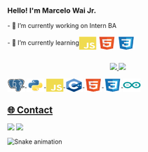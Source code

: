### Hello! I'm Marcelo Wai Jr.

<div>- 🔭 I’m currently working on Intern BA</div>
<br>
<div>- 🌱 I’m currently learning<img align="center" alt="Wai-Js" height="30" width="40" src="https://raw.githubusercontent.com/devicons/devicon/master/icons/javascript/javascript-plain.svg">
<img align="center" alt="Wai-HTML" height="30" width="40" src="https://raw.githubusercontent.com/devicons/devicon/master/icons/html5/html5-original.svg">
<img align="center" alt="Wai-CSS" height="30" width="40" src="https://raw.githubusercontent.com/devicons/devicon/master/icons/css3/css3-original.svg"></div>

##
<div align="center">
  <a href="https://github.com/M4rc3l0Jr">
  <img height="42%" src="https://github-readme-stats.vercel.app/api?username=M4rc3l0Jr&show_icons=true&theme=moltack&include_all_commits=true&count_private=true&border_radius=20"/>
  <img height="58%" src="https://github-readme-stats.vercel.app/api/top-langs/?username=M4rc3l0Jr&layout=compact&langs_count=7&theme=moltack&border_radius=20"/>
</div><br>
  
<div alingn="center" style="display: inline_block"> 
  <img align="center" alt="Wai-Python" height="30" width="40" src="https://raw.githubusercontent.com/devicons/devicon/master/icons/postgresql/postgresql-original.svg">
  <img align="center" alt="Wai-Python" height="30" width="40" src="https://raw.githubusercontent.com/devicons/devicon/master/icons/python/python-original.svg">
  <img align="center" alt="Wai-Js" height="30" width="40" src="https://raw.githubusercontent.com/devicons/devicon/master/icons/javascript/javascript-plain.svg">
  <img align="center" alt="Wai-Cplusplus" height="30" width="40" src="https://raw.githubusercontent.com/devicons/devicon/master/icons/cplusplus/cplusplus-original.svg">
  <img align="center" alt="Wai-HTML" height="30" width="40" src="https://raw.githubusercontent.com/devicons/devicon/master/icons/html5/html5-original.svg">
  <img align="center" alt="Wai-CSS" height="30" width="40" src="https://raw.githubusercontent.com/devicons/devicon/master/icons/css3/css3-original.svg">
  <img align="center" alt="Wai-Arduino" height="30" width="40" src="https://raw.githubusercontent.com/devicons/devicon/master/icons/arduino/arduino-original.svg">
</div>
  
 ##
  
<div>
  
  <h2>🌐 Contact</h2>
  <a href = "mailto:marcelowaijr832@gmail.com"><img src="https://img.shields.io/badge/-Gmail-%23333?style=for-the-badge&logo=gmail&logoColor=white" target="_blank"></a>
  <a href="https://www.linkedin.com/in/marcelo-martins-wai-junior-8398a4172" target="_blank"><img src="https://img.shields.io/badge/-LinkedIn-%230077B5?style=for-the-badge&logo=linkedin&logoColor=white" target="_blank"></a>
  
  ![Snake animation](https://github.com/M4rc3l0Jr/M4rc3l0Jr/blob/output/github-contribution-grid-snake.svg)
 </div
